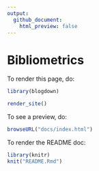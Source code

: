 ```yaml
---
output:
  github_document:
    html_preview: false
---
```


<!-- README.md is generated from README.Rmd. Please edit that file -->



# Bibliometrics

<!-- badges: start -->
<!-- badges: end -->

To render this page, do:


``` r
library(blogdown)

render_site()
```

To see a preview, do: 


``` r
browseURL("docs/index.html")
```

To render the README doc:


``` r
library(knitr)
knit("README.Rmd")
```
